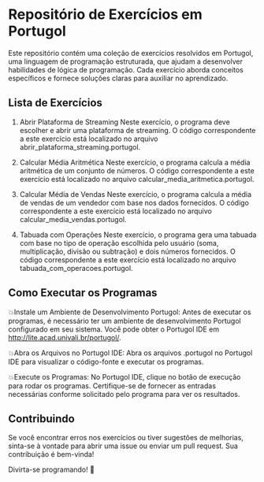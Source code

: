 
# Repositório de Exercícios em Portugol

Este repositório contém uma coleção de exercícios resolvidos em Portugol, uma linguagem de programação estruturada, que ajudam a desenvolver habilidades de lógica de programação. Cada exercício aborda conceitos específicos e fornece soluções claras para auxiliar no aprendizado.



## Lista de Exercícios

1. Abrir Plataforma de Streaming
Neste exercício, o programa deve escolher e abrir uma plataforma de streaming. O código correspondente a este exercício está localizado no arquivo abrir_plataforma_streaming.portugol.

2. Calcular Média Aritmética
Neste exercício, o programa calcula a média aritmética de um conjunto de números. O código correspondente a este exercício está localizado no arquivo calcular_media_aritmetica.portugol.

3. Calcular Média de Vendas
Neste exercício, o programa calcula a média de vendas de um vendedor com base nos dados fornecidos. O código correspondente a este exercício está localizado no arquivo calcular_media_vendas.portugol.

4. Tabuada com Operações
Neste exercício, o programa gera uma tabuada com base no tipo de operação escolhida pelo usuário (soma, multiplicação, divisão ou subtração) e dois números fornecidos. O código correspondente a este exercício está localizado no arquivo tabuada_com_operacoes.portugol.

## Como Executar os Programas

:collision:Instale um Ambiente de Desenvolvimento Portugol:
Antes de executar os programas, é necessário ter um ambiente de desenvolvimento Portugol configurado em seu sistema. Você pode obter o Portugol IDE em http://lite.acad.univali.br/portugol/.

:collision:Abra os Arquivos no Portugol IDE:
Abra os arquivos .portugol no Portugol IDE para visualizar o código-fonte e executar os programas.

:collision:Execute os Programas:
No Portugol IDE, clique no botão de execução para rodar os programas. Certifique-se de fornecer as entradas necessárias conforme solicitado pelo programa para ver os resultados.


## Contribuindo

Se você encontrar erros nos exercícios ou tiver sugestões de melhorias, sinta-se à vontade para abrir uma issue ou enviar um pull request. Sua contribuição é bem-vinda!

Divirta-se programando! 🚀

